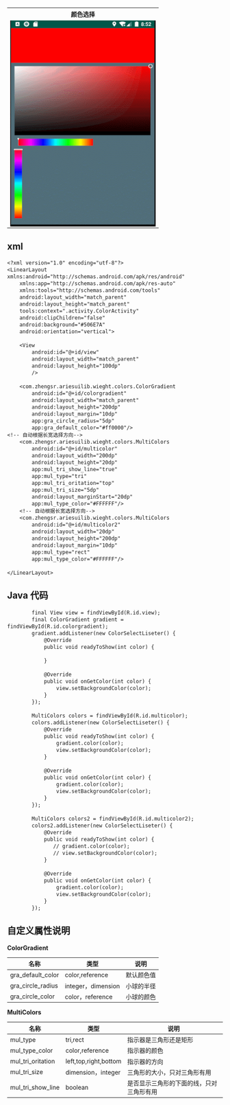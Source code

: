 <table  align="center">
 <tr>
    <th>颜色选择</th>
  </tr>
   <tr>
    <td><a href="url"><img src="https://github.com/LillteZheng/AriesUI/raw/master/gif/colors.gif" align="left" height="480" width="340"></a></td>
  </tr>

</table>

## xml
```
<?xml version="1.0" encoding="utf-8"?>
<LinearLayout xmlns:android="http://schemas.android.com/apk/res/android"
    xmlns:app="http://schemas.android.com/apk/res-auto"
    xmlns:tools="http://schemas.android.com/tools"
    android:layout_width="match_parent"
    android:layout_height="match_parent"
    tools:context=".activity.ColorActivity"
    android:clipChildren="false"
    android:background="#506E7A"
    android:orientation="vertical">

    <View
        android:id="@+id/view"
        android:layout_width="match_parent"
        android:layout_height="100dp"
        />

    <com.zhengsr.ariesuilib.wieght.colors.ColorGradient
        android:id="@+id/colorgradient"
        android:layout_width="match_parent"
        android:layout_height="200dp"
        android:layout_margin="10dp"
        app:gra_circle_radius="5dp"
        app:gra_default_color="#ff0000"/>
<!-- 自动根据长宽选择方向-->
    <com.zhengsr.ariesuilib.wieght.colors.MultiColors
        android:id="@+id/multicolor"
        android:layout_width="200dp"
        android:layout_height="20dp"
        app:mul_tri_show_line="true"
        app:mul_type="tri"
        app:mul_tri_oritation="top"
        app:mul_tri_size="5dp"
        android:layout_marginStart="20dp"
        app:mul_type_color="#FFFFFF"/>
    <!-- 自动根据长宽选择方向-->
    <com.zhengsr.ariesuilib.wieght.colors.MultiColors
        android:id="@+id/multicolor2"
        android:layout_width="20dp"
        android:layout_height="200dp"
        android:layout_margin="10dp"
        app:mul_type="rect"
        app:mul_type_color="#FFFFFF"/>

</LinearLayout>
```

## Java 代码
```
        final View view = findViewById(R.id.view);
        final ColorGradient gradient = findViewById(R.id.colorgradient);
        gradient.addListener(new ColorSelectLiseter() {
            @Override
            public void readyToShow(int color) {

            }

            @Override
            public void onGetColor(int color) {
                view.setBackgroundColor(color);
            }
        });

        MultiColors colors = findViewById(R.id.multicolor);
        colors.addListener(new ColorSelectLiseter() {
            @Override
            public void readyToShow(int color) {
                gradient.color(color);
                view.setBackgroundColor(color);
            }

            @Override
            public void onGetColor(int color) {
                gradient.color(color);
                view.setBackgroundColor(color);
            }
        });

        MultiColors colors2 = findViewById(R.id.multicolor2);
        colors2.addListener(new ColorSelectLiseter() {
            @Override
            public void readyToShow(int color) {
               // gradient.color(color);
               // view.setBackgroundColor(color);
            }

            @Override
            public void onGetColor(int color) {
                gradient.color(color);
                view.setBackgroundColor(color);
            }
        });
```

## 自定义属性说明

**ColorGradient**

| 名称 | 类型 |说明 |
|---|---|---|
|gra_default_color|color,reference|默认颜色值|
|gra_circle_radius|integer，dimension|小球的半径|
|gra_circle_color|color，reference|小球的颜色|

 

**MultiColors**

| 名称 | 类型 |说明 |
|---|---|---|
|mul_type|tri,rect|指示器是三角形还是矩形|
|mul_type_color|color,reference|指示器的颜色|
|mul_tri_oritation|left,top,right,bottom|指示器的方向|
|mul_tri_size|dimension，integer|三角形的大小，只对三角形有用|
|mul_tri_show_line|boolean|是否显示三角形的下面的线，只对三角形有用|

